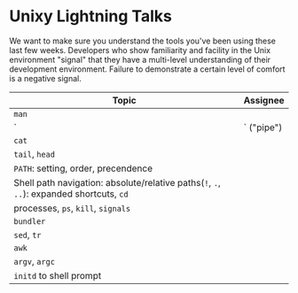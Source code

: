# Unixy Lightning Talks

We want to make sure you understand the tools you've been using these last few
weeks.  Developers who show familiarity and facility in the Unix environment
"signal" that they have a multi-level understanding of their development
environment.  Failure to demonstrate a certain level of comfort is a negative
signal.

Topic | Assignee
----- | --------
`man` |
`|` ("pipe")|
`cat` |
`tail`, `head` |
`PATH`: setting, order, precendence |
Shell path navigation: absolute/relative paths(`!`, `.`, `..`): expanded shortcuts, `cd` |
processes, `ps`, `kill`, `signals` |
`bundler` |
`sed`, `tr` |
`awk` |
`argv`, `argc` |
`initd` to shell prompt |
